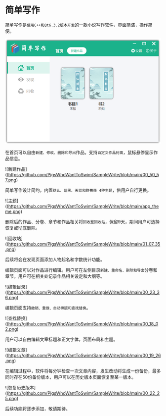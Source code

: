 # 简单写作



简单写作是`使用C++和Qt6.3.2版本开发`的一款小说写作软件，界面简洁，操作简便。



![首页](https://github.com/PigsWhoWantToSwim/SampleWrite/blob/main/00_03_14.png)



在首页可以自由`新建、修改、删除和导出`作品。支持`自定义作品封面`，鼠标悬停显示作品信息。



![新建作品]((https://github.com/PigsWhoWantToSwim/SampleWrite/blob/main/00_50_57.png)



简单写作设计简约，内置`默认、暗黑、天蓝和野蔷薇 4种主题`，供用户自行更换。



![主题]((https://github.com/PigsWhoWantToSwim/SampleWrite/blob/main/app_theme.png)



删除后的作品、分卷、章节和作品相关将`回收至回收站`，保留9天，期间用户可选择恢复或彻底删除。

![回收站]((https://github.com/PigsWhoWantToSwim/SampleWrite/blob/main/01_07_35.png)



后续将会在发现页面添加人物起名和字数统计功能。



编辑页面可以对作品进行编辑。用户可在左侧目录`新建、重命名、删除和导出`分卷和章节。用户可在相关处记录作品相关设定和大纲等。

![编辑目录]((https://github.com/PigsWhoWantToSwim/SampleWrite/blob/main/00_23_36.png)



编辑页面支持`撤销、重做、自动排版和查找替换`。

![查找替换]((https://github.com/PigsWhoWantToSwim/SampleWrite/blob/main/00_18_02.png)



用户可以自由编辑文章标题和正文字体，页面布局和主题。

![编辑文章]((https://github.com/PigsWhoWantToSwim/SampleWrite/blob/main/00_19_26.png)



在编辑过程中，软件将每分钟检查一次文章内容，发生改动将生成一份备份，最多同时存在50份备份版本，用户可以在历史版本页面恢复至某一版本。

![恢复历史版本]((https://github.com/PigsWhoWantToSwim/SampleWrite/blob/main/00_22_25.png)



后续功能将逐步添加，敬请期待。
